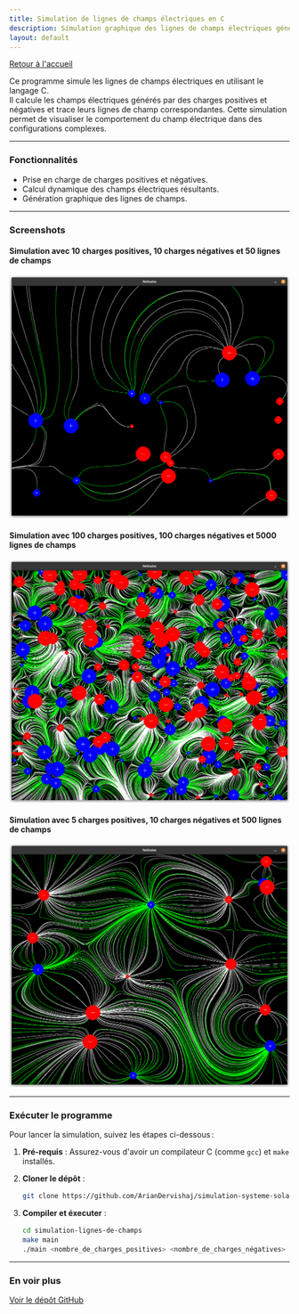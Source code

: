 ```yaml
---
title: Simulation de lignes de champs électriques en C
description: Simulation graphique des lignes de champs électriques générées par des charges positives et négatives.
layout: default
---
```


[Retour à l'accueil](/)

Ce programme simule les lignes de champs électriques en utilisant le langage C.  
Il calcule les champs électriques générés par des charges positives et négatives et trace leurs lignes de champ correspondantes. Cette simulation permet de visualiser le comportement du champ électrique dans des configurations complexes.

---

### Fonctionnalités

- Prise en charge de charges positives et négatives.
- Calcul dynamique des champs électriques résultants.
- Génération graphique des lignes de champs.

---

### Screenshots

#### Simulation avec 10 charges positives, 10 charges négatives et 50 lignes de champs

![Simulation avec 10 charges positives, 10 charges négatives et 50 lignes de champs](/assets/lignes-de-champs/image.png)

#### Simulation avec 100 charges positives, 100 charges négatives et 5000 lignes de champs

![Simulation avec 100 charges positives, 100 charges négatives et 5000 lignes de champs](/assets/lignes-de-champs/image-1.png)

#### Simulation avec 5 charges positives, 10 charges négatives et 500 lignes de champs

![Simulation avec 5 charges positives, 10 charges négatives et 500 lignes de champs](/assets/lignes-de-champs/image-2.png)

---

### Exécuter le programme

Pour lancer la simulation, suivez les étapes ci-dessous :

1. **Pré-requis** : Assurez-vous d'avoir un compilateur C (comme `gcc`) et `make` installés.
2. **Cloner le dépôt** :
    ```bash
    git clone https://github.com/ArianDervishaj/simulation-systeme-solaire.git
    ```
3. **Compiler et éxecuter** :

    ```bash
    cd simulation-lignes-de-champs
    make main
    ./main <nombre_de_charges_positives> <nombre_de_charges_négatives> <nombre_de_lignes_de_champ>
    ```

---

### En voir plus

[Voir le dépôt GitHub](https://github.com/ArianDervishaj/simulation-lignes-de-champs)